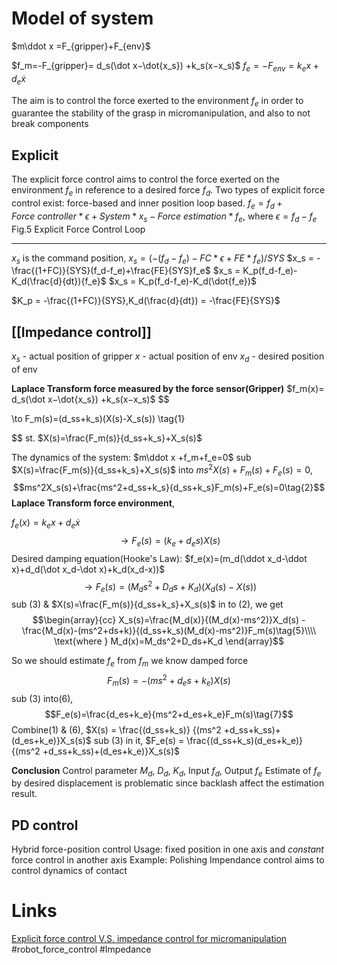# Model of system
$m\ddot x =F_{gripper}+F_{env}$

$f_m=-F_{gripper}= d_s(\dot x−\dot{x_s}) +k_s(x−x_s)$
$f_e=-F_{env}=k_ex+d_e\dot x$

The aim is to control the force exerted to the environment $f_e$ in order to guarantee the stability of the grasp in micromanipulation, and also to not break components 
## Explicit
The explicit force control aims to control the force exerted on the environment $f_e$ in reference to a desired force $f_d$. Two types of explicit force control exist: force-based and inner position loop based.
	$f_e = f_d+Force\ controller*\epsilon +System*x_s -Force\ estimation*f_e$, where $\epsilon =f_d-f_e$
Fig.5 Explicit Force Control Loop
_______________________
$x_s$ is the command position,
$x_s=(-(f_d-f_e) -FC*\epsilon+FE*f_e)/SYS$
$x_s = -\frac{(1+FC)}{SYS}(f_d-f_e)+\frac{FE}{SYS}f_e$
$x_s = K_p(f_d-f_e)-K_d(\frac{d}{dt}){f_e}$
$x_s = K_p(f_d-f_e)-K_d(\dot{f_e})$

$K_p = -\frac{(1+FC)}{SYS},K_d(\frac{d}{dt}) = -\frac{FE}{SYS}$

## [[Impedance control]]
$x_s$ - actual position of gripper
$x$ - actual position of env
$x_d$ - desired position of env

**Laplace Transform force measured by the force sensor(Gripper)**
$f_m(x)= d_s(\dot x−\dot{x_s}) +k_s(x−x_s)$
$$

\to F_m(s)=(d_ss+k_s)(X(s)-X_s(s))  \tag{1}

$$
st. $X(s)=\frac{F_m(s)}{d_ss+k_s}+X_s(s)$

The dynamics of the system: $m\ddot x +f_m+f_e=0$
sub $X(s)=\frac{F_m(s)}{d_ss+k_s}+X_s(s)$ into $ms^2X(s)+F_m(s)+F_e(s)=0$,
$$ms^2X_s(s)+\frac{ms^2+d_ss+k_s}{d_ss+k_s}F_m(s)+F_e(s)=0\tag{2}$$
**Laplace Transform force environment**,

$f_e(x)=k_ex+d_e\dot x$
$$
\to F_e(s)=(k_e+d_es)X(s)\tag{3}$$
Desired damping equation(Hooke's Law):
$f_e(x)=(m_d(\ddot x_d-\ddot x)+d_d(\dot x_d-\dot x)+k_d(x_d-x))$
$$
\to F_e(s)=(M_ds^2+D_ds+K_d)(X_d(s)-X(s))\tag{4}$$
sub (3) & $X(s)=\frac{F_m(s)}{d_ss+k_s}+X_s(s)$ in to (2), we get
$$\begin{array}{cc}
X_s(s)=\frac{M_d(x)}{(M_d(x)-ms^2)}X_d(s)
-\frac{M_d(x)-(ms^2+ds+k)}{(d_ss+k_s)(M_d(x)-ms^2)}F_m(s)\tag{5}\\\\
\text{where } M_d(x)=M_ds^2+D_ds+K_d
\end{array}$$

So we should estimate $f_e$ from $f_m$ 
we know damped force$$F_m(s)=-(ms^2+d_es+k_e)X(s)\tag{6}$$
sub (3) into(6),
$$F_e(s)=\frac{d_es+k_e}{ms^2+d_es+k_e}F_m(s)\tag{7}$$
Combine(1) & (6),
$X(s) = \frac{(d_ss+k_s)} {(ms^2 +d_ss+k_ss)+(d_es+k_e)}X_s(s)$
sub (3) in it, 
$F_e(s) = \frac{(d_ss+k_s)(d_es+k_e)} {(ms^2 +d_ss+k_ss)+(d_es+k_e)}X_s(s)$

**Conclusion**
Control parameter  $M_d$, $D_d$, $K_d$, Input $f_d$, Output $f_e$
Estimate of $f_e$ by desired displacement is problematic since backlash affect the estimation result.
## PD control
Hybrid force-position control
Usage: fixed position in one axis and *constant* force control in another axis
Example: Polishing
Impendance control aims to control dynamics of contact


# Links
[Explicit force control V.S. impedance control for micromanipulation](https://hal.archives-ouvertes.fr/hal-00868627/document)
#robot_force_control #Impedance 
